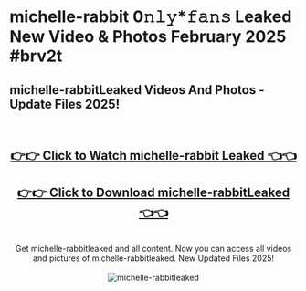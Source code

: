 # michelle-rabbit 0𝚗𝚕𝚢*𝚏𝚊𝚗𝚜 Leaked New Video & Photos February 2025 #brv2t

<h2>michelle-rabbitLeaked Videos And Photos - Update Files 2025!</h2>
<br>
<div align="center">
<h2><a href="https://mediaupload.pro?title=michelle-rabbit&ref=11F" rel="nofollow">👉👉 Click to Watch michelle-rabbit Leaked 👈👈</a></h2>
<h2><a href="https://mediaupload.pro?title=michelle-rabbit&ref=11F" rel="nofollow">👉👉 Click to Download michelle-rabbitLeaked 👈👈</a></h2>
<br>
Get michelle-rabbitleaked and all content. Now you can access all videos and pictures of michelle-rabbitleaked. New Updated Files 2025!
<br>
<br>
<a href="https://mediaupload.pro?title=michelle-rabbit&ref=11F" rel="nofollow" data-target="animated-image.originalLink"><img src="https://i.ibb.co/Gkj2r4b/banner.png" alt="michelle-rabbitleaked" style="max-width: 100%; display: inline-block;" data-target="animated-image.originalImage"></a>
</div>
<br>

